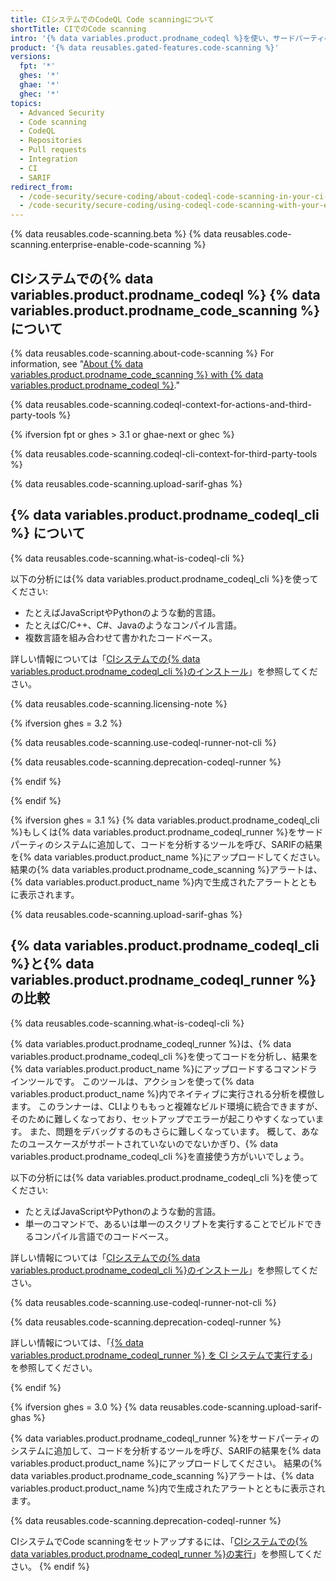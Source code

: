```yaml
---
title: CIシステムでのCodeQL Code scanningについて
shortTitle: CIでのCode scanning
intro: '{% data variables.product.prodname_codeql %}を使い、サードパーティの継続的インテグレーションシステムでコードを分析し、結果を{% data variables.product.product_location %}にアップロードできます。 結果の{% data variables.product.prodname_code_scanning %}アラートは、{% data variables.product.product_name %}内で生成されたアラートとともに表示されます。'
product: '{% data reusables.gated-features.code-scanning %}'
versions:
  fpt: '*'
  ghes: '*'
  ghae: '*'
  ghec: '*'
topics:
  - Advanced Security
  - Code scanning
  - CodeQL
  - Repositories
  - Pull requests
  - Integration
  - CI
  - SARIF
redirect_from:
  - /code-security/secure-coding/about-codeql-code-scanning-in-your-ci-system
  - /code-security/secure-coding/using-codeql-code-scanning-with-your-existing-ci-system/about-codeql-code-scanning-in-your-ci-system
---
```


<!--UI-LINK: When GitHub Enterprise Server 3.1+ doesn't have GitHub Actions set up, the Security > Code scanning alerts view links to this article.-->

{% data reusables.code-scanning.beta %}
{% data reusables.code-scanning.enterprise-enable-code-scanning %}

## CIシステムでの{% data variables.product.prodname_codeql %} {% data variables.product.prodname_code_scanning %}について

{% data reusables.code-scanning.about-code-scanning %} For information, see "[About {% data variables.product.prodname_code_scanning %} with {% data variables.product.prodname_codeql %}](/code-security/secure-coding/automatically-scanning-your-code-for-vulnerabilities-and-errors/about-code-scanning-with-codeql)."

{% data reusables.code-scanning.codeql-context-for-actions-and-third-party-tools %}

{% ifversion fpt or ghes > 3.1 or ghae-next or ghec %}
<!--Content for GitHub.com, GHAE next, and GHES 3.2 and onward. CodeQL CLI is the preferred method, and CodeQL runner is deprecated. -->

{% data reusables.code-scanning.codeql-cli-context-for-third-party-tools %}

{% data reusables.code-scanning.upload-sarif-ghas %}

## {% data variables.product.prodname_codeql_cli %} について

{% data reusables.code-scanning.what-is-codeql-cli %}

以下の分析には{% data variables.product.prodname_codeql_cli %}を使ってください:

- たとえばJavaScriptやPythonのような動的言語。
- たとえばC/C++、C#、Javaのようなコンパイル言語。
- 複数言語を組み合わせて書かれたコードベース。

詳しい情報については「[CIシステムでの{% data variables.product.prodname_codeql_cli %}のインストール](/code-security/secure-coding/using-codeql-code-scanning-with-your-existing-ci-system/installing-codeql-cli-in-your-ci-system)」を参照してください。

{% data reusables.code-scanning.licensing-note %}

{% ifversion ghes = 3.2 %}
<!-- Content for GHES 3.2 only. CodeQL CLI 2.6.2, which introduces full feature parity between CodeQL CLI and CodeQL runner, is officially recommended for GHES 3.3+, so some people may need to use the CodeQL runner -->

{% data reusables.code-scanning.use-codeql-runner-not-cli %}

{% data reusables.code-scanning.deprecation-codeql-runner %}

{% endif %}

{% endif %}

<!--Content for GHES 3.1 only. Both CodeQL CLI and CodeQL runner are available -->
{% ifversion ghes = 3.1 %}
{% data variables.product.prodname_codeql_cli %}もしくは{% data variables.product.prodname_codeql_runner %}をサードパーティのシステムに追加して、コードを分析するツールを呼び、SARIFの結果を{% data variables.product.product_name %}にアップロードしてください。 結果の{% data variables.product.prodname_code_scanning %}アラートは、{% data variables.product.product_name %}内で生成されたアラートとともに表示されます。

{% data reusables.code-scanning.upload-sarif-ghas %}

## {% data variables.product.prodname_codeql_cli %}と{% data variables.product.prodname_codeql_runner %}の比較

{% data reusables.code-scanning.what-is-codeql-cli %}

{% data variables.product.prodname_codeql_runner %}は、{% data variables.product.prodname_codeql_cli %}を使ってコードを分析し、結果を{% data variables.product.product_name %}にアップロードするコマンドラインツールです。 このツールは、アクションを使って{% data variables.product.product_name %}内でネイティブに実行される分析を模倣します。 このランナーは、CLIよりももっと複雑なビルド環境に統合できますが、そのために難しくなっており、セットアップでエラーが起こりやすくなっています。 また、問題をデバッグするのもさらに難しくなっています。 概して、あなたのユースケースがサポートされていないのでないかぎり、{% data variables.product.prodname_codeql_cli %}を直接使う方がいいでしょう。

以下の分析には{% data variables.product.prodname_codeql_cli %}を使ってください:

- たとえばJavaScriptやPythonのような動的言語。
- 単一のコマンドで、あるいは単一のスクリプトを実行することでビルドできるコンパイル言語でのコードベース。

詳しい情報については「[CIシステムでの{% data variables.product.prodname_codeql_cli %}のインストール](/code-security/secure-coding/using-codeql-code-scanning-with-your-existing-ci-system/installing-codeql-cli-in-your-ci-system)」を参照してください。

{% data reusables.code-scanning.use-codeql-runner-not-cli %}

{% data reusables.code-scanning.deprecation-codeql-runner %}

詳しい情報については、「[{% data variables.product.prodname_codeql_runner %} を CI システムで実行する](/code-security/secure-coding/running-codeql-runner-in-your-ci-system)」を参照してください。

{% endif %}

<!--Content for GHES 3.0 only. Only CodeQL runner is available -->
{% ifversion ghes = 3.0 %}
{% data reusables.code-scanning.upload-sarif-ghas %}

{% data variables.product.prodname_codeql_runner %}をサードパーティのシステムに追加して、コードを分析するツールを呼び、SARIFの結果を{% data variables.product.product_name %}にアップロードしてください。 結果の{% data variables.product.prodname_code_scanning %}アラートは、{% data variables.product.product_name %}内で生成されたアラートとともに表示されます。

{% data reusables.code-scanning.deprecation-codeql-runner %}

CIシステムでCode scanningをセットアップするには、「[CIシステムでの{% data variables.product.prodname_codeql_runner %}の実行](/code-security/secure-coding/running-codeql-runner-in-your-ci-system)」を参照してください。
{% endif %}
